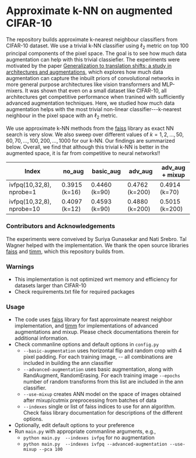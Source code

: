 
# Approximate k-NN on augmented CIFAR-10 

The repository builds approximate k-nearest neighbour classifiers from CIFAR-10 dataset. We use a trivial k-NN classifier using $\ell_2$ metric on top $100$ principal components of the pixel space. The goal is to see how much data augmentation can help with this trivial classiefier. The experiments were motivated by the paper [Generalization to translation shifts: a study in architectures and augmentations](https://arxiv.org/abs/2207.02349), which explores how much data augmentation can capture the inbuilt priors of convolutional networks in more general purpose architectures like vision transformers and MLP-mixers. It was shown that even on a small dataset like CIFAR-10, all architectures get competitive performance when tranined with sufficiently advanced augmentation techniques. 
Here, we studied how much data augmentation helps with the most trivial non-linear classifier---k-nearest neighbour in the pixel space with an $\ell_2$ metric. 

We use approximate k-NN methods from the [faiss](https://github.com/facebookresearch/faiss) library as exact NN search is very slow. We also sweep over different values of $k=1,2,\ldots, 50, 60, 70, \ldots, 100, 200,\ldots, 1000$ for our k-NN.  Our findings are summarized below. Overall, we find that although this trivial k-NN is better in the augmented space, it is far from competitive to neural networks!! 

| Index | no_aug | basic_aug | adv_aug | adv_aug + mixup |
| --- | --- | --- | --- | --- |
| ivfpq(10,32,8), nprobe=1  | 0.3915 (k=16) | 0.4460 (k=90) | 0.4762 (k=200) | 0.4914 (k=70) | 
| ivfpq(10,32,8), nprobe=10 | 0.4097 (k=12) | 0.4593 (k=90) | 0.4880 (k=200) | 0.5015 (k=200)|


### Contributors and Acknowledgements
The experiments were conveived by Suriya Gunasekar and Nati Srebro. Tal Wagner helped with the implementation. We thank the open source libraries [faiss](https://github.com/facebookresearch/faiss) and [timm](https://github.com/rwightman/pytorch-image-models), which this repository builds from.



### Warnings
- This implementation is not optimized wrt memory and efficiency for datasets larger than CIFAR-10 
- Check requirements.txt file for required packages

### Usage
- The code uses [faiss](https://github.com/facebookresearch/faiss) library for fast approximate nearest neighbor implementation, and [timm](https://github.com/rwightman/pytorch-image-models) for implementations of advanced augmentations and mixup. Please check documentations therein for additional information.
- Check commanline options and default options in `config.py`
    - `--basic-augmentation` uses horizontal flip and random crop with 4 pixel padding. For each training image,  -- all combinations are included in building the ann classifier
    - `--advanced-augmentation` uses basic augmentation, along with RandAugment, RandomErasing. For each training image `--epochs` number of random transforms from this list are included in the ann classifier. 
    - `--use-mixup` creates ANN model on the space of images obtained after mixup/cutmix preprocessing from batches of data
    - `--indexes` single or list of faiss indices to use for ann algorithm. Check faiss library documentation for descriptions of the different options.
- Optionally, edit default options to your preference
- Run `main.py` with appropriate commanline arguments, e.g.,
    - `python main.py  --indexes ivfpq` for no augmentation
    - `python main.py  --indexes ivfpq --advanced-augmentation --use-mixup --pca 100`
